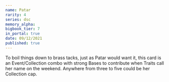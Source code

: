 ```yaml
---
name: Patar
rarity: 4
series: dsc
memory_alpha:
bigbook_tier: 7
in_portal: true
date: 09/12/2021
published: true
---
```


To boil things down to brass tacks, just as Patar would want it, this card is an Event/Collection combo with strong Bases to contribute when Traits call her name on the weekend. Anywhere from three to five could be her Collection cap.
